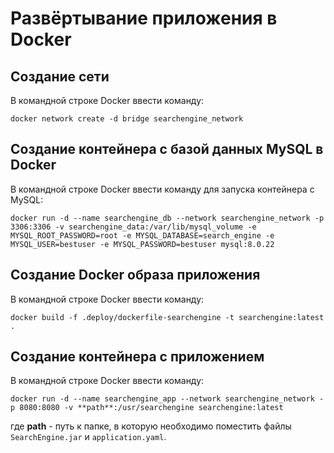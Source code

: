 # Развёртывание приложения в Docker

## Создание сети

В командной строке Docker ввести команду:

    docker network create -d bridge searchengine_network

## Создание контейнера с базой данных MySQL в Docker

В командной строке Docker ввести команду для запуска контейнера с MySQL:  

    docker run -d --name searchengine_db --network searchengine_network -p 3306:3306 -v searchengine_data:/var/lib/mysql_volume -e MYSQL_ROOT_PASSWORD=root -e MYSQL_DATABASE=search_engine -e MYSQL_USER=bestuser -e MYSQL_PASSWORD=bestuser mysql:8.0.22

## Создание Docker образа приложения

В командной строке Docker ввести команду:

    docker build -f .deploy/dockerfile-searchengine -t searchengine:latest .

## Создание контейнера с приложением

В командной строке Docker ввести команду:
    
    docker run -d --name searchengine_app --network searchengine_network -p 8080:8080 -v **path**:/usr/searchengine searchengine:latest

где **path** - путь к папке, в которую необходимо поместить файлы `SearchEngine.jar` и `application.yaml`.